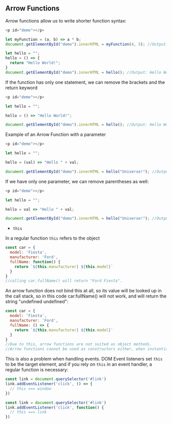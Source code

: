 ## Arrow Functions

Arrow functions allow us to write shorter function syntax:

```js
<p id="demo"></p>

let myFunction = (a, b) => a * b;
document.getElementById("demo").innerHTML = myFunction(4, 5); //Output: 20

let hello = "";
hello = () => {
  return "Hello World!";
}
document.getElementById("demo").innerHTML = hello(); //Output: Hello World
```

If the function has only one statement, we can remove the brackets and the return keyword
```js
<p id="demo"></p>

let hello = "";

hello = () => "Hello World!";

document.getElementById("demo").innerHTML = hello(); //Output: Hello World
```

Example of an Arrow Function with a parameter

```js
<p id="demo"></p>

let hello = "";

hello = (val) => "Hello " + val;

document.getElementById("demo").innerHTML = hello("Universe!"); //Output: Hello Universe!
```
If we have only one parameter,  we can remove parentheses as well:
```js
<p id="demo"></p>

let hello = "";

hello = val => "Hello " + val;

document.getElementById("demo").innerHTML = hello("Universe!"); //Output: Hello Universe!
```

- `this`

In a regular function `this` refers to the object
```js
const car = {
  model: 'Fiesta',
  manufacturer: 'Ford',
  fullName: function() {
    return `${this.manufacturer} ${this.model}`
  }
}
//calling car.fullName() will return "Ford Fiesta".
```
An arrow function does not bind this at all, so its value will be looked up in the call stack, so in this code car.fullName() will not work, and will return the string "undefined undefined":
```js
const car = {
  model: 'Fiesta',
  manufacturer: 'Ford',
  fullName: () => {
    return `${this.manufacturer} ${this.model}`
  }
}
//Due to this, arrow functions are not suited as object methods.
//Arrow functions cannot be used as constructors either, when instantiating an object will raise a TypeError.
```

This is also a problem when handling events. DOM Event listeners set `this` to be the target element, and if you rely on `this` in an event handler, a regular function is necessary:
```js
const link = document.querySelector('#link')
link.addEventListener('click', () => {
  // this === window
})

const link = document.querySelector('#link')
link.addEventListener('click', function() {
  // this === link
})
```
